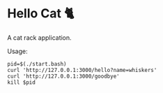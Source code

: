 # Hello Cat 🐈
A cat rack application.

Usage:

```
pid=$(./start.bash)
curl 'http://127.0.0.1:3000/hello?name=whiskers'
curl 'http://127.0.0.1:3000/goodbye'
kill $pid
```
